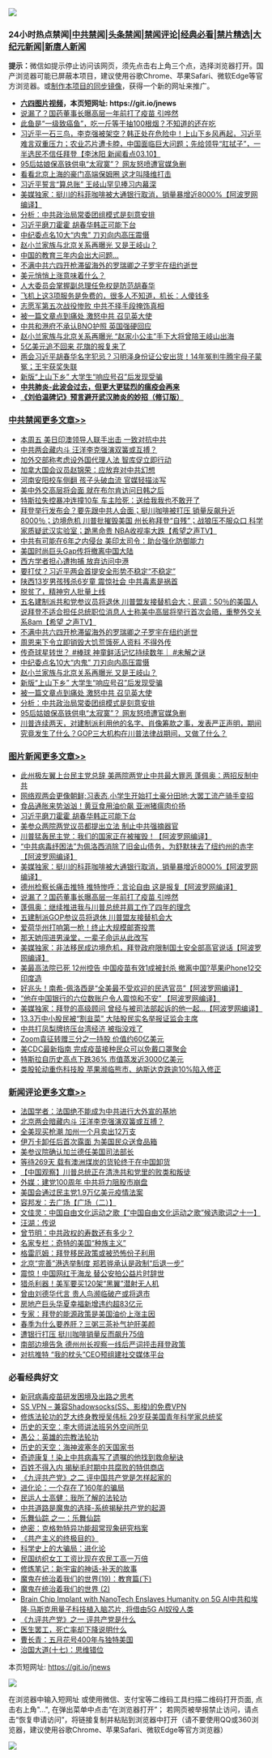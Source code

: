 ![](https://raw.githubusercontent.com/fqnews/bnews/master/64photo/fqnews-qr.jpg)

<div id="tt">
<h3>24小时热点禁闻|<a href="#%E4%B8%AD%E5%85%B1%E7%A6%81%E9%97%BB%E6%9B%B4%E5%A4%9A%E6%96%87%E7%AB%A0">中共禁闻</a>|<a href="#%E5%9B%BE%E7%89%87%E6%96%B0%E9%97%BB%E6%9B%B4%E5%A4%9A%E6%96%87%E7%AB%A0">头条禁闻</a>|<a href="#%E6%96%B0%E9%97%BB%E8%AF%84%E8%AE%BA%E6%9B%B4%E5%A4%9A%E6%96%87%E7%AB%A0">禁闻评论|<a href="#%E5%BF%85%E7%9C%8B%E7%BB%8F%E5%85%B8%E5%A5%BD%E6%96%87">经典必看|<a href="/video.md#%E7%A6%81%E7%89%87%E7%B2%BE%E9%80%89">禁片精选</a>|<a href="https://github.com/fqnews/djy/blob/master/gb/nf1351518.md#1">大纪元新闻</a>|<a href="https://github.com/fqnews/ntdtv/blob/master/gb/prog204.md#1">新唐人新闻</a></h3>
<div><b>提示：</b>微信如提示停止访问该网页，须先点击右上角三个点，选择浏览器打开。国产浏览器可能已屏蔽本项目，建议使用谷歌Chrome、苹果Safari、微软Edge等官方浏览器。或<a href="https://github.com/fqnews/bnews/blob/master/%E5%88%B6%E4%BD%9Cgit%E7%A6%81%E9%97%BB%E9%95%9C%E5%83%8F.md">制作本项目的同步镜像</a>，获得一个新的网址来推广。</div>
<ul>
<li><b><a href="http://d1.bdrive.tk/64.mp4" target="_blank">六四图片视频</a>，本页短网址: https://git.io/jnews</b></li>
<li><a href="/topimagenews/20210310/1501650.md">说漏了？国药董事长曝高层一年前打了疫苗 引哗然</a></li>
<li><a href="/lifebaike/20210310/1501662.md">此鱼是“一级致癌鱼”，吃一斤等于抽100根烟？不知道的还在吃</a></li>
<li><a href="/bannedvideo/20210310/1501630.md">习近平一石三鸟，李克强被架空？韩正处在危险中！上山下乡风再起，习近平难言双重压力；农业芯片遭卡脖，中国面临巨大问题；先给领导“肛拭子”，一半选民不信任拜登【李沐阳 新闻看点03.10】</a></li>
<li><a href="/cbnews/20210310/1501884.md">95后姑娘保高铁供电“太寂寞”？ 网友怒喷遭官媒急删</a></li>
<li><a href="/cnnews/20210310/1502022.md">看看北京上海的豪门高端保姆圈 这才叫降维打击</a></li>
<li><a href="/cbnews/20210310/1501814.md">习近平誓言“算总账” 王岐山罕见捧习内幕深</a></li>
<li><a href="/topimagenews/20210310/1501919.md">美媒独家：挺川的科菲咖啡被大通银行取消，销量暴增近8000%【阿波罗网编译】</a></li>
<li><a href="/cbnews/20210310/1501885.md">分析：中共政治局常委团组模式是刻意安排</a></li>
<li><a href="/topimagenews/20210311/1502269.md">习近平磨刀霍霍 胡春华韩正可能下台</a></li>
<li><a href="/cbnews/20210310/1501902.md">中纪委点名10大“内鬼” 刀刃向内高压震慑</a></li>
<li><a href="/cbnews/20210310/1501897.md">赵小兰家族与北京关系再曝光 又是王岐山？</a></li>
<li><a href="/cnnews/20210310/1501930.md">中国的教育三年内会出大问题…</a></li>
<li><a href="/cbnews/20210310/1502086.md">不满中共六四开枪滞留海外的罗瑞卿之子罗宇在纽约逝世</a></li>
<li><a href="/comments/20210310/1501976.md">美元悄悄上涨意味着什么？</a></li>
<li><a href="/ssgc/20210310/1501879.md">人大委员会掌握副总理任免权是防范胡春华</a></li>
<li><a href="/funmedia/20210310/1501624.md">飞机上这3项服务是免费的，很多人不知道，机长：人傻钱多</a></li>
<li><a href="/lifebaike/20210310/1501667.md">志愿军第五次战役惨败 中共不择手段掩饰真相</a></li>
<li><a href="/cbnews/20210310/1501886.md">被一篇文章点到痛处 激怒中共 召见英大使</a></li>
<li><a href="/cnnews/hknews/20210310/1501956.md">中共和港府不承认BNO护照 英国强硬回应</a></li>
<li><a href="/comments/20210310/1501800.md">赵小兰家族与北京关系再曝光 “赵家小公主”手下大将曾陪王岐山出海</a></li>
<li><a href="/cnnews/20210311/1502273.md">5亿美元追不回来 花旗的报复来了</a></li>
<li><a href="/bannedvideo/20210310/1501785.md">两会习近平胡春华名字犯忌？习明泽身份证公安出货！14年冤判牛腾宇母子蒙冤；王宇获奖失联</a></li>
<li><a href="/cbnews/20210310/1501896.md">新版“上山下乡” 大学生“响应号召”后发现受骗</a></li>
<li><b><a href="/comments/20200211/1275071.md" target="_blank">中共肺炎-此波会过去，但更大更猛烈的瘟疫会再来</a></b></li>
<li><b><a href="/comments/20200207/1272816.md" target="_blank">《刘伯温碑记》预言避开武汉肺炎的妙招（修订版）</a></b></li>
</ul>
</div>

<div class="catlist">
<h3><a href="/cbnews/" target="_blank">中共禁闻</a><span><a href="/cbnews/" target="_blank" rel="nofollow">更多文章>></a></span></h3>
<ul>
<li><a href="/cbnews/20210311/1502465.md" target="_blank">本周五 美日印澳领导人联手出击 一致对抗中共</a></li>
<li><a href="/cbnews/20210311/1502464.md" target="_blank">中共两会藏内斗 汪洋李克强演双簧或互搏？</a></li>
<li><a href="/cbnews/20210311/1502433.md" target="_blank">加外交部称考虑设外国代理人法 智库促立即行动</a></li>
<li><a href="/cbnews/20210311/1502410.md" target="_blank">加拿大国会议员赵锦荣：应放弃对中共幻想</a></li>
<li><a href="/cbnews/20210311/1502409.md" target="_blank">河南安阳校车侧翻 孩子头破血流 官媒轻描淡写</a></li>
<li><a href="/cbnews/20210311/1502404.md" target="_blank">美中外交高层将会面 就在布尔肯访问日韩之后</a></li>
<li><a href="/cbnews/20210311/1502403.md" target="_blank">特斯拉失控暴冲连撞10车 车主险死：送给我我也不敢开了</a></li>
<li><a href="/comments/20210311/1502337.md" target="_blank">拜登举行发布会？要先跟中共人会面；挺川咖啡被打压 销量反飙升近8000％；边境危机 川普批摧毁美国 州长称拜登“自残”；战狼压不服众口 科学家质疑武汉实验室；跪黑命贵 NBA收视率大跌【希望之声TV】</a></li>
<li><a href="/cbnews/20210311/1502271.md" target="_blank">中共有可能在6年之内侵台 美印太司令：助台强化防御能力</a></li>
<li><a href="/cbnews/20210311/1502270.md" target="_blank">美国时尚巨头Gap传将撤离中国大陆</a></li>
<li><a href="/cbnews/20210310/1502178.md" target="_blank">西方学者担心遭拘捕 放弃访问中港</a></li>
<li><a href="/cbnews/20210310/1502177.md" target="_blank">要打仗？习近平两会首提安全形势不稳定“不稳定”</a></li>
<li><a href="/cbnews/20210310/1502176.md" target="_blank">陕西13岁男孩残杀6岁童 震惊社会 中共毒素是祸首</a></li>
<li><a href="/cbnews/20210310/1502175.md" target="_blank">脱贫了，精神穷人批量上线</a></li>
<li><a href="/comments/20210310/1502099.md" target="_blank">五名建制派共和党参议员将退休 川普盟友接替机会大；民调：50％的美国人说拜登不适合担任总统职位消息人士称美中高层将举行首次会晤，重整外交关系8am【希望 之声TV】</a></li>
<li><a href="/cbnews/20210310/1502086.md" target="_blank">不满中共六四开枪滞留海外的罗瑞卿之子罗宇在纽约逝世</a></li>
<li><a href="/cbnews/20210310/1502085.md" target="_blank">周恩来下令立即销毁大饥荒饿死人资料 不得外传</a></li>
<li><a href="/comments/20210310/1501923.md" target="_blank">传奇球星转世？ #棒球 神童鲜活记忆持续数年｜ #未解之谜</a></li>
<li><a href="/cbnews/20210310/1501902.md" target="_blank">中纪委点名10大“内鬼” 刀刃向内高压震慑</a></li>
<li><a href="/cbnews/20210310/1501897.md" target="_blank">赵小兰家族与北京关系再曝光 又是王岐山？</a></li>
<li><a href="/cbnews/20210310/1501896.md" target="_blank">新版“上山下乡” 大学生“响应号召”后发现受骗</a></li>
<li><a href="/cbnews/20210310/1501886.md" target="_blank">被一篇文章点到痛处 激怒中共 召见英大使</a></li>
<li><a href="/cbnews/20210310/1501885.md" target="_blank">分析：中共政治局常委团组模式是刻意安排</a></li>
<li><a href="/cbnews/20210310/1501884.md" target="_blank">95后姑娘保高铁供电“太寂寞”？ 网友怒喷遭官媒急删</a></li>
<li><a href="/comments/20210310/1501866.md" target="_blank">川普连续两天，对建制派利用他的名字、肖像筹款之事，发表严正声明，期间究竟发生了什么？GOP三大机构在川普法律战期间，又做了什么？</a></li>

</ul>
</div>
<div class="catlist">
<h3><a href="/topimagenews/" target="_blank">图片新闻</a><span><a href="/topimagenews/" target="_blank" rel="nofollow">更多文章>></a></span></h3>
<ul>
<li><a href="/topimagenews/20210311/1502486.md" target="_blank">此州极左翼上台民主党总辞 美两院两党止中共最大罪恶 蓬佩奥：两招反制中共</a></li>
<li><a href="/topimagenews/20210311/1502485.md" target="_blank">网络观两会更像朝鲜;习表态,小学生开始打土豪分田地;大罢工流产骑手变招</a></li>
<li><a href="/topimagenews/20210311/1502386.md" target="_blank">食品通胀来势汹汹！黄豆食用油价飙 亚洲猪瘟肉价扬</a></li>
<li><a href="/topimagenews/20210311/1502269.md" target="_blank">习近平磨刀霍霍 胡春华韩正可能下台</a></li>
<li><a href="/topimagenews/20210310/1502174.md" target="_blank">美参众两院两党议员都提出立法 制止中共强摘器官</a></li>
<li><a href="/topimagenews/20210310/1502172.md" target="_blank">川普猛轰民主党：我们的国家正在被摧毁！【阿波罗网编译】</a></li>
<li><a href="/topimagenews/20210310/1502170.md" target="_blank">&#8220;中共病毒纾困法&#8221;为佩洛西消除了旧金山债务，为舒默抹去了纽约州的赤字【阿波罗网编译】</a></li>
<li><a href="/topimagenews/20210310/1501919.md" target="_blank">美媒独家：挺川的科菲咖啡被大通银行取消，销量暴增近8000%【阿波罗网编译】</a></li>
<li><a href="/topimagenews/20210310/1501787.md" target="_blank">德州检察长痛击推特 推特惨呼：言论自由 这是报复【阿波罗网编译】</a></li>
<li><a href="/topimagenews/20210310/1501650.md" target="_blank">说漏了？国药董事长曝高层一年前打了疫苗 引哗然</a></li>
<li><a href="/topimagenews/20210310/1501634.md" target="_blank">蓬佩奥：继续推进我与川普总统并肩工作了四年的理念</a></li>
<li><a href="/topimagenews/20210310/1501633.md" target="_blank">五建制派GOP参议员将退休 川普盟友接替机会大</a></li>
<li><a href="/topimagenews/20210310/1501632.md" target="_blank">爱荷华州打响第一枪！终止大规模邮寄投票</a></li>
<li><a href="/topimagenews/20210310/1501553.md" target="_blank">那天她闯进男澡堂，一辈子命运从此改写</a></li>
<li><a href="/topimagenews/20210309/1501336.md" target="_blank">美媒独家：非法移民成边境危机，拜登政府限制国土安全部高官说话【阿波罗网编译】</a></li>
<li><a href="/topimagenews/20210309/1501309.md" target="_blank">美最高法院已死 12州控告 中国疫苗有效1成被封杀 撤离中国?苹果iPhone12交印度造</a></li>
<li><a href="/topimagenews/20210309/1501193.md" target="_blank">好兆头！南希-佩洛西是“全美最不受欢迎的民选官员”【阿波罗网编译】</a></li>
<li><a href="/topimagenews/20210309/1501191.md" target="_blank">“他在中国银行的六位数账户令人震惊和不安” 【阿波罗网编译】</a></li>
<li><a href="/topimagenews/20210309/1501176.md" target="_blank">美媒独家：拜登的高级顾问 曾经与被司法部起诉的他一起&#8230;【阿波罗网编译】</a></li>
<li><a href="/topimagenews/20210309/1501174.md" target="_blank">13.3万中小股民被“割韭菜” 大陆股民实名举报证监会主席</a></li>
<li><a href="/topimagenews/20210309/1501172.md" target="_blank">中共打凤梨牌挤压台湾经济 被指没戏了</a></li>
<li><a href="/topimagenews/20210309/1501171.md" target="_blank">Zoom袁征转赠三分之一持股 价值约60亿美元</a></li>
<li><a href="/topimagenews/20210309/1501170.md" target="_blank">美CDC最新指南 完成疫苗接种民众可以免戴口罩聚会</a></li>
<li><a href="/topimagenews/20210309/1501169.md" target="_blank">特斯拉自历史高点下跌36% 市值蒸发近3000亿美元</a></li>
<li><a href="/topimagenews/20210309/1501027.md" target="_blank">类股轮动重伤科技股 苹果濒临熊市、纳斯达克跌逾10%陷入修正</a></li>

</ul>
</div>
<div class="catlist">
<h3><a href="/comments/" target="_blank">新闻评论</a><span><a href="/comments/" target="_blank" rel="nofollow">更多文章>></a></span></h3>
<ul>
<li><a href="/comments/20210311/1502502.md" target="_blank">法国学者：法国绝不能成为中共进行大外宣的基地</a></li>
<li><a href="/comments/20210311/1502463.md" target="_blank">北京两会暗藏内斗 汪洋李克强演双簧或互搏？</a></li>
<li><a href="/comments/20210311/1502462.md" target="_blank">全美现买枪潮 加州一个月卖出12万支</a></li>
<li><a href="/comments/20210311/1502455.md" target="_blank">伊万卡卸任后首次露面 为美国民众送食品箱</a></li>
<li><a href="/comments/20210311/1502454.md" target="_blank">美参议院确认加兰德任美国司法部长</a></li>
<li><a href="/comments/20210311/1502453.md" target="_blank">等待269天 载有澳洲煤炭的货轮终于在中国卸货</a></li>
<li><a href="/comments/20210311/1502450.md" target="_blank">【中国观察】川普总统正在清洗共和党里的败类和叛徒</a></li>
<li><a href="/comments/20210311/1502432.md" target="_blank">外媒：建党100周年 中共将力阻股市崩盘</a></li>
<li><a href="/comments/20210311/1502431.md" target="_blank">美国会通过民主党1.9万亿美元疫情法案</a></li>
<li><a href="/comments/20210311/1502430.md" target="_blank">容邦发：去广场【广场（二）】</a></li>
<li><a href="/comments/20210311/1502429.md" target="_blank">文佳灵：中国自由文化运动之歌【“中国自由文化运动之歌”候选歌词之十一】</a></li>
<li><a href="/comments/20210311/1502428.md" target="_blank">汪湖：传说</a></li>
<li><a href="/comments/20210311/1502427.md" target="_blank">曾节明：中共政权的寿数还有多少？</a></li>
<li><a href="/comments/20210311/1502411.md" target="_blank">名家专栏：奇特的美国“种族主义”</a></li>
<li><a href="/comments/20210311/1502402.md" target="_blank">格雷厄姆：拜登移民政策或被恐怖份子利用</a></li>
<li><a href="/comments/20210311/1502399.md" target="_blank">北京“完善”港选举制度 郑若骅承认是政制“后退一步”</a></li>
<li><a href="/comments/20210311/1502398.md" target="_blank">震惊！中国网红于海龙 替公安拍公益片时辞世</a></li>
<li><a href="/comments/20210311/1502397.md" target="_blank">猎杀利器！美军要买120架“黑翼”潜射无人机</a></li>
<li><a href="/comments/20210311/1502394.md" target="_blank">曾由刘德华代言 贵人鸟濒临破产或将退市</a></li>
<li><a href="/comments/20210311/1502393.md" target="_blank">房地产巨头华夏幸福新增违约超83亿元</a></li>
<li><a href="/comments/20210311/1502377.md" target="_blank">专家：拜登的能源政策是美国油价上涨主因</a></li>
<li><a href="/comments/20210311/1502376.md" target="_blank">春季为什么要养肝？三粥三茶补气护肝美颜</a></li>
<li><a href="/comments/20210311/1502366.md" target="_blank">遭银行打压 挺川咖啡销量反而飙升75倍</a></li>
<li><a href="/comments/20210311/1502365.md" target="_blank">南部边境告急 德州州长视察一线后严词抨击拜登政策</a></li>
<li><a href="/comments/20210311/1502364.md" target="_blank">对抗推特 “我的枕头”CEO预组建社交媒体平台</a></li>

</ul>
</div>

<div class="catlist">
<h3>必看经典好文</h3>
<ul>
<li><a href="/comments/20200917/1029129.md" target="_blank">新冠病毒疫苗研发困境及出路之思考</a></li>
<li><a href="/comments/20191231/1250654.md" target="_blank">SS VPN &#8211; 兼容Shadowsocks(SS、影梭)的免费VPN</a></li>
<li><a href="/comments/20190517/1129285.md" target="_blank">修炼法轮功的芝大终身教授吴伟标 29岁获美国青年科学家总统奖</a></li>
<li><a href="/tculture/20121025/73064.md" target="_blank">历史的天空：李大师讲法班另外空间所见</a></li>
<li><a href="/comments/20200313/1292991.md" target="_blank">愚公：英雄的宗教法轮功</a></li>
<li><a href="/tculture/xiulian/20170318/732480.md" target="_blank">历史的天空：海神波塞冬的天国家书</a></li>
<li><a href="/topimagenews/20210131/1478453.md" target="_blank">奇迹康复！染上中共病毒写了遗嘱的他找到救命秘诀</a></li>
<li><a href="/lifebaike/20200711/1358994.md" target="_blank">百姓不得入内 揭秘毛时期中共腐败的特供商店</a></li>
<li><a href="/bookonline/20131116/201055.md" target="_blank">《九评共产党》之二 评中国共产党是怎样起家的</a></li>
<li><a href="/comments/20200907/1392278.md" target="_blank">进化论：一个存在了160年的骗局</a></li>
<li><a href="/ccpdope/20200729/1369047.md" target="_blank">民运人士高健：我所了解的法轮功</a></li>
<li><a href="/comments/20181209/1044543.md" target="_blank">中共道路是魔鬼的选择-系统揭秘共产党的起源</a></li>
<li><a href="/tculture/20170710/789533.md" target="_blank">乐舞仙踪 之一：乐舞仙踪</a></li>
<li><a href="/comments/20200705/783265.md" target="_blank">绝密：克格勃特异功能超常现象研究档案</a></li>
<li><a href="/bookwiki/20171120/858084.md" target="_blank">《共产主义的终极目的》</a></li>
<li><a href="/comments/20200605/783246.md" target="_blank">科学史上的大骗局：进化论</a></li>
<li><a href="/lifebaike/20200515/1328783.md" target="_blank">民国纺织女工工资比现在农民工高一万倍</a></li>
<li><a href="/comments/20190418/1115565.md" target="_blank">修炼笔记：新宇宙的神话-补天的故事</a></li>
<li><a href="/comments/20180716/972458.md" target="_blank">魔鬼在统治着我们的世界(19)：教育篇(下)</a></li>
<li><a href="/topimagenews/20180520/944940.md" target="_blank">魔鬼在统治着我们的世界 (2)</a></li>
<li><a href="/comments/20200901/1451956.md" target="_blank">Brain Chip Implant with NanoTech Enslaves Humanity on 5G AI中共和埃隆∙马斯克用量子科技植入脑芯片, 将借由5G AI奴役人类</a></li>
<li><a href="/bookonline/20131116/201056.md" target="_blank">《九评共产党》之一 评共产党是什么</a></li>
<li><a href="/sohnews/20150904/445868.md" target="_blank">医生罢工，死亡率却下降说明什么</a></li>
<li><a href="/comments/20200713/1359796.md" target="_blank">曹长青：五月花号400年与独特美国</a></li>
<li><a href="/comments/20201110/1428674.md" target="_blank">治国大道(十七)：思维错位</a></li>

</ul>
</div>

本页短网址: https://git.io/jnews

![](https://raw.githubusercontent.com/fqnews/bnews/master/64photo/fqnews-qr.jpg)

在浏览器中输入短网址 或使用微信、支付宝等二维码工具扫描二维码打开页面, 点击右上角"...", 在弹出菜单中点击“在浏览器打开”； 若网页被举报禁止访问，请点击“恢复申请访问”，将链接复制并粘贴到浏览器中打开（请不要使用QQ或360浏览器，建议使用谷歌Chrome、苹果Safari、微软Edge等官方浏览器）

![](https://raw.githubusercontent.com/fqnews/bnews/master/64photo/wx.jpg)